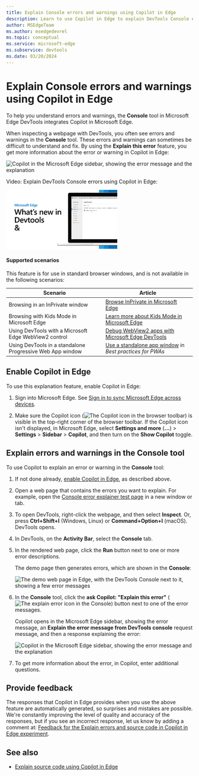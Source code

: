 ```yaml
---
title: Explain Console errors and warnings using Copilot in Edge
description: Learn to use Copilot in Edge to explain DevTools Console errors and warnings.
author: MSEdgeTeam
ms.author: msedgedevrel
ms.topic: conceptual
ms.service: microsoft-edge
ms.subservice: devtools
ms.date: 03/20/2024
---
```

# Explain Console errors and warnings using Copilot in Edge

To help you understand errors and warnings, the **Console** tool in Microsoft Edge DevTools integrates Copilot in Microsoft Edge.

When inspecting a webpage with DevTools, you often see errors and warnings in the **Console** tool. These errors and warnings can sometimes be difficult to understand and fix. By using the **Explain this error** feature, you get more information about the error or warning in Copilot in Edge:

![Copilot in the Microsoft Edge sidebar, showing the error message and the explanation](./copilot-explain-console-images/copilot-error-explanation.png)


Video: Explain DevTools Console errors using Copilot in Edge:

[![Thumbnail image for video "Explain DevTools Console errors using Copilot in Edge"](./copilot-explain-console-images/console-errors-copilot.png)](https://www.youtube.com/watch?v=xuICl66F-Ik)


<!-- ------------------------------ -->
#### Supported scenarios

This feature is for use in standard browser windows, and is not available in the following scenarios:

| Scenario | Article |
|---|---|
| Browsing in an InPrivate window | [Browse InPrivate in Microsoft Edge](https://support.microsoft.com/microsoft-edge/browse-inprivate-in-microsoft-edge-cd2c9a48-0bc4-b98e-5e46-ac40c84e27e2) |
| Browsing with Kids Mode in Microsoft Edge | [Learn more about Kids Mode in Microsoft Edge](https://support.microsoft.com/microsoft-edge/learn-more-about-kids-mode-in-microsoft-edge-4bf0273c-1cbd-47a9-a8f3-895bc1f95bdd) |
| Using DevTools with a Microsoft Edge WebView2 control | [Debug WebView2 apps with Microsoft Edge DevTools](../../webview2/how-to/debug-devtools.md) |
| Using DevTools in a standalone Progressive Web App window | [Use a standalone app window](../../progressive-web-apps-chromium/how-to/best-practices.md#use-a-standalone-app-window) in _Best practices for PWAs_ |


<!-- ====================================================================== -->
## Enable Copilot in Edge

To use this explanation feature, enable Copilot in Edge:

1. Sign into Microsoft Edge.  See [Sign in to sync Microsoft Edge across devices](https://support.microsoft.com/microsoft-edge/sign-in-to-sync-microsoft-edge-across-devices-e6ffa79b-ed52-aa32-47e2-5d5597fe4674).

1. Make sure the Copilot icon (![The Copilot icon in the browser toolbar](./copilot-explain-console-images/copilot-icon.png)) is visible in the top-right corner of the browser toolbar. If the Copilot icon isn't displayed, in Microsoft Edge, select **Settings and more** (**...**) > **Settings** > **Sidebar** > **Copilot**, and then turn on the **Show Copilot** toggle.


<!-- ====================================================================== -->
## Explain errors and warnings in the Console tool

To use Copilot to explain an error or warning in the **Console** tool:

1. If not done already, [enable Copilot in Edge](#enable-copilot-in-edge), as described above.

1. Open a web page that contains the errors you want to explain. For example, open the [Console error explainer test page](https://microsoftedge.github.io/Demos/devtools-explain-error/) in a new window or tab.

1. To open DevTools, right-click the webpage, and then select **Inspect**.  Or, press **Ctrl+Shift+I** (Windows, Linux) or **Command+Option+I** (macOS).  DevTools opens.

1. In DevTools, on the **Activity Bar**, select the **Console** tab.

1. In the rendered web page, click the **Run** button next to one or more error descriptions.

   The demo page then generates errors, which are shown in the **Console**:

   ![The demo web page in Edge, with the DevTools Console next to it, showing a few error messages](./copilot-explain-console-images/some-console-errors.png)

1. In the **Console** tool, click the **ask Copilot: "Explain this error"** (![The explain error icon in the Console](./copilot-explain-console-images/explain-icon.png)) button next to one of the error messages.

   Copilot opens in the Microsoft Edge sidebar, showing the error message, an **Explain the error message from DevTools console** request message, and then a response explaining the error:

   ![Copilot in the Microsoft Edge sidebar, showing the error message and the explanation](./copilot-explain-console-images/copilot-error-explanation.png)

1. To get more information about the error, in Copilot, enter additional questions.


<!-- ====================================================================== -->
## Provide feedback

The responses that Copilot in Edge provides when you use the above feature are automatically generated, so surprises and mistakes are possible. We're constantly improving the level of quality and accuracy of the responses, but if you see an incorrect response, let us know by adding a comment at: [Feedback for the Explain errors and source code in Copilot in Edge experiment](https://github.com/MicrosoftEdge/DevTools/issues/203).


<!-- ====================================================================== -->
## See also

* [Explain source code using Copilot in Edge](../javascript/copilot-explain-source-code.md)
